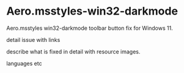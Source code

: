 # Aero.msstyles-win32-darkmode
Aero.msstyles win32-darkmode toolbar button fix for Windows 11.

detail issue with links

describe what is fixed in detail with resource images.

languages etc



